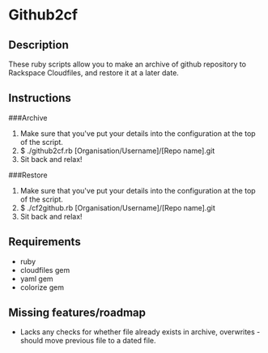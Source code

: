 Github2cf
=========

Description
-----------

These ruby scripts allow you to make an archive of github repository to Rackspace Cloudfiles, and restore it at a later date.

Instructions
------------

###Archive

1) Make sure that you've put your details into the configuration at the top of the script.
2) $ ./github2cf.rb [Organisation/Username]/[Repo name].git
3) Sit back and relax!

###Restore

1) Make sure that you've put your details into the configuration at the top of the script.
2) $ ./cf2github.rb [Organisation/Username]/[Repo name].git
3) Sit back and relax! 

Requirements
------------
- ruby
- cloudfiles gem
- yaml gem
- colorize gem

Missing features/roadmap
------------------------
- Lacks any checks for whether file already exists in archive, overwrites -should move previous file to a dated file.
